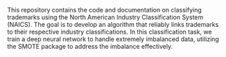 This repository contains the code and documentation on classifying trademarks using the North American Industry Classification System (NAICS). The goal is to develop an algorithm that reliably links trademarks to their respective industry classifications. In this classification task, we train a deep neural network to handle extremely imbalanced data, utilizing the SMOTE package to address the imbalance effectively.